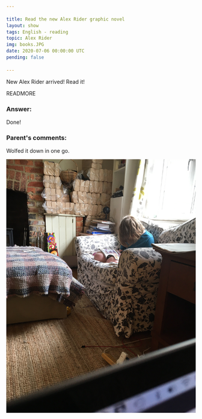 ```yaml
---

title: Read the new Alex Rider graphic novel
layout: show
tags: English - reading
topic: Alex Rider
img: books.JPG
date: 2020-07-06 00:00:00 UTC
pending: false

---
```


New Alex Rider arrived! Read it!

READMORE

### Answer:

Done!

### Parent's comments:

Wolfed it down in one go.

![](images/read.JPG)
